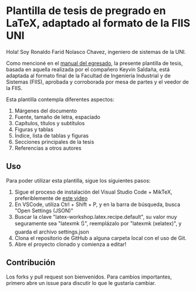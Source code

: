 # Plantilla de tesis de pregrado en LaTeX, adaptado al formato de la FIIS UNI

Hola! Soy Ronaldo Farid Nolasco Chavez, ingeniero de sistemas de la UNI.

Como mencioné en el [manual del egresado](https://drive.google.com/file/d/1PQS89kjKLcwKvXh_ChqI0s8u5DLm2r8D/view?usp=drive_link), la presente plantilla de tesis, basada en aquella realizada por el compañero Keyvin Saldaña, está adaptada al formato final de la Facultad de Ingeniería Industrial y de Sistemas (FIIS), aprobada y corroborada por mesa de partes y el veedor de la FIIS.

Esta plantilla contempla diferentes aspectos:

1. Márgenes del documento
2. Fuente, tamaño de letra, espaciado
3. Capítulos, títulos y subtítulos
4. Figuras y tablas
5. Índice, lista de tablas y figuras
6. Secciones principales de la tesis
7. Referencias a otros autores

## Uso

Para poder utilizar esta plantilla, sigue los siguientes pasos:

1. Sigue el proceso de instalación del Visual Studio Code + MikTeX, preferiblemente de [este video](https://www.youtube.com/watch?v=6evAsCtLsis)
2. En VSCode, utiliza Ctrl + Shift + P, y en la barra de búsqueda, busca "Open Settings (JSON)"
3. Buscar la clave "latex-workshop.latex.recipe.default", su valor muy seguramente sea "latexmk 🔃", reemplázalo por "latexmk (xelatex)", y guarda el archivo settings.json
4. Clona el repositorio de GitHub a alguna carpeta local con el uso de Git.
5. Abre el proyecto clonado y comienza a editar!

## Contribución

Los forks y pull request son bienvenidos. Para cambios importantes, primero abre un issue para discutir lo que le gustaría cambiar.
